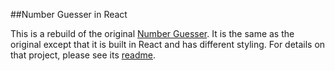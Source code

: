 ##Number Guesser in React

This is a rebuild of the original [Number Guesser](https://github.com/gness1804/number-guesser). It is the same as the original except that it is built in React and has different styling. For details on that project, please see its [readme](https://github.com/gness1804/number-guesser/blob/master/readme.md).
